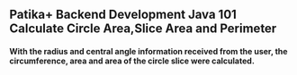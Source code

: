 ## Patika+ Backend Development Java 101 Calculate Circle Area,Slice Area and Perimeter

#### With the radius and central angle information received from the user, the circumference, area and area of ​​the circle slice were calculated.
